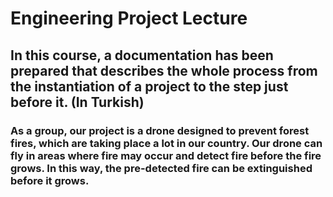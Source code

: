 # Engineering Project Lecture

## In this course, a documentation has been prepared that describes the whole process from the instantiation of a project to the step just before it. (In Turkish)

### As a group, our project is a drone designed to prevent forest fires, which are taking place a lot in our country. Our drone can fly in areas where fire may occur and detect fire before the fire grows. In this way, the pre-detected fire can be extinguished before it grows.
